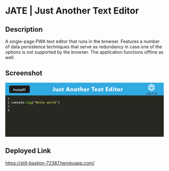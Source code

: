 # JATE | Just Another Text Editor

## Description

A single-page PWA text editor that runs in the browser. Features a number of data persistence techniques that serve as redundancy in case one of the options is not supported by the browser. The application functions offline as well.

## Screenshot

![Screenshot of the deployed application](assets/screenshot.png)

## Deployed Link

https://still-bastion-72387.herokuapp.com/